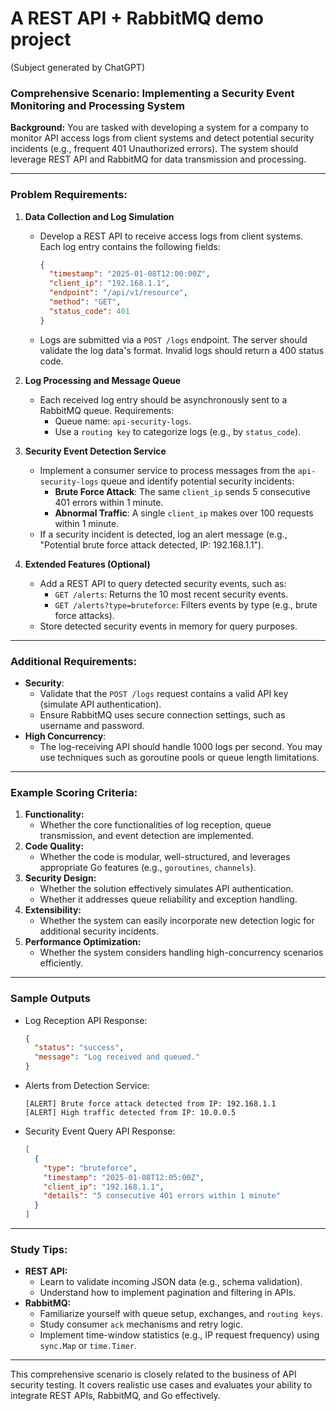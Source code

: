 # A REST API + RabbitMQ demo project

(Subject generated by ChatGPT)

### **Comprehensive Scenario: Implementing a Security Event Monitoring and Processing System**

**Background:**
You are tasked with developing a system for a company to monitor API access logs from client systems and detect potential security incidents (e.g., frequent 401 Unauthorized errors). The system should leverage REST API and RabbitMQ for data transmission and processing.

---

### **Problem Requirements:**

1. **Data Collection and Log Simulation**
   - Develop a REST API to receive access logs from client systems. Each log entry contains the following fields:
     ```json
     {
       "timestamp": "2025-01-08T12:00:00Z",
       "client_ip": "192.168.1.1",
       "endpoint": "/api/v1/resource",
       "method": "GET",
       "status_code": 401
     }
     ```
   - Logs are submitted via a `POST /logs` endpoint. The server should validate the log data's format. Invalid logs should return a 400 status code.

2. **Log Processing and Message Queue**
   - Each received log entry should be asynchronously sent to a RabbitMQ queue. Requirements:
     - Queue name: `api-security-logs`.
     - Use a `routing key` to categorize logs (e.g., by `status_code`).

3. **Security Event Detection Service**
   - Implement a consumer service to process messages from the `api-security-logs` queue and identify potential security incidents:
     - **Brute Force Attack**: The same `client_ip` sends 5 consecutive 401 errors within 1 minute.
     - **Abnormal Traffic**: A single `client_ip` makes over 100 requests within 1 minute.
   - If a security incident is detected, log an alert message (e.g., "Potential brute force attack detected, IP: 192.168.1.1").

4. **Extended Features (Optional)**
   - Add a REST API to query detected security events, such as:
     - `GET /alerts`: Returns the 10 most recent security events.
     - `GET /alerts?type=bruteforce`: Filters events by type (e.g., brute force attacks).
   - Store detected security events in memory for query purposes.

---

### **Additional Requirements:**
- **Security**:
  - Validate that the `POST /logs` request contains a valid API key (simulate API authentication).
  - Ensure RabbitMQ uses secure connection settings, such as username and password.
- **High Concurrency**:
  - The log-receiving API should handle 1000 logs per second. You may use techniques such as goroutine pools or queue length limitations.

---

### **Example Scoring Criteria:**
1. **Functionality:**
   - Whether the core functionalities of log reception, queue transmission, and event detection are implemented.
2. **Code Quality:**
   - Whether the code is modular, well-structured, and leverages appropriate Go features (e.g., `goroutines`, `channels`).
3. **Security Design:**
   - Whether the solution effectively simulates API authentication.
   - Whether it addresses queue reliability and exception handling.
4. **Extensibility:**
   - Whether the system can easily incorporate new detection logic for additional security incidents.
5. **Performance Optimization:**
   - Whether the system considers handling high-concurrency scenarios efficiently.

---

### **Sample Outputs**
- Log Reception API Response:
  ```json
  {
    "status": "success",
    "message": "Log received and queued."
  }
  ```

- Alerts from Detection Service:
  ```
  [ALERT] Brute force attack detected from IP: 192.168.1.1
  [ALERT] High traffic detected from IP: 10.0.0.5
  ```

- Security Event Query API Response:
  ```json
  [
    {
      "type": "bruteforce",
      "timestamp": "2025-01-08T12:05:00Z",
      "client_ip": "192.168.1.1",
      "details": "5 consecutive 401 errors within 1 minute"
    }
  ]
  ```

---

### **Study Tips:**
- **REST API:**
  - Learn to validate incoming JSON data (e.g., schema validation).
  - Understand how to implement pagination and filtering in APIs.
- **RabbitMQ:**
  - Familiarize yourself with queue setup, exchanges, and `routing keys`.
  - Study consumer `ack` mechanisms and retry logic.
  - Implement time-window statistics (e.g., IP request frequency) using `sync.Map` or `time.Timer`.

---

This comprehensive scenario is closely related to the business of API security testing. It covers realistic use cases and evaluates your ability to integrate REST APIs, RabbitMQ, and Go effectively.
